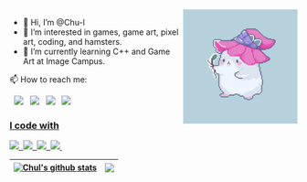 <img align='right' src='https://github.com/Chu-l/Chu-l/blob/main/gif1.gif' width='200'>

- 👋 Hi, I’m @Chu-l <br>
- 👀 I’m interested in games, game art, pixel art, coding, and hamsters. <br>
- 🌱 I’m currently learning C++ and Game Art at Image Campus. <br>

📫 How to reach me: 

&nbsp; [<img src="https://img.icons8.com/color/48/000000/twitter.png" width="3.5%"/>](https://twitter.com/_Lilen_) &nbsp; [<img src="https://img.icons8.com/color/48/000000/linkedin.png" width="3.5%"/>](https://www.linkedin.com/in/chu-l/) &nbsp; [<img src="https://img.icons8.com/fluent/48/000000/instagram-new.png" width="3.5%"/>](https://www.instagram.com/l.i.l.e.n/)  &nbsp; <a href="mailto:lilen.chu2@gmail.com"> <img src="https://img.icons8.com/fluent/48/000000/gmail.png" width="3.5%"/>
 
### I code with
 
<span><img src="https://cdn.jsdelivr.net/gh/devicons/devicon@latest/icons/html5/html5-plain.svg" width="30px"></span>&nbsp;
<span><img src="https://cdn.jsdelivr.net/gh/devicons/devicon@latest/icons/css3/css3-plain.svg" width="30px"></span>&nbsp;
<span><img src="https://cdn.jsdelivr.net/gh/devicons/devicon@latest/icons/javascript/javascript-original.svg" width="30px"></span>&nbsp;
<span><img src="https://cdn.jsdelivr.net/gh/devicons/devicon@latest/icons/git/git-original.svg" width="30px"></span>&nbsp; <!--
<span><img src="https://cdn.jsdelivr.net/gh/devicons/devicon@latest/icons/nodejs/nodejs-plain.svg" width="30px"></span>&nbsp;
<span><img src="https://cdn.jsdelivr.net/gh/devicons/devicon@latest/icons/vuejs/vuejs-original.svg" width="30px"></span>&nbsp;
<span><img src="https://cdn.jsdelivr.net/gh/devicons/devicon@latest/icons/mongodb/mongodb-original.svg" width="30px"></span>-->

<!-- Cards section -->
| <a href="https://github.com/Chu-l/github-readme-stats"><img align="center" src="https://github-readme-stats.vercel.app/api?username=Chu-l&show_icons=true&include_all_commits=true&theme=omni&hide_border=true" alt="Chul's github stats" /></a> | <a href="https://github.com/Chu-l/github-readme-stats"><img align="center" src="https://github-readme-stats.vercel.app/api/top-langs/?username=Chu-l&layout=compact&theme=omni&hide_border=true" /></a> |
| ------------- | ------------- |
<br>


